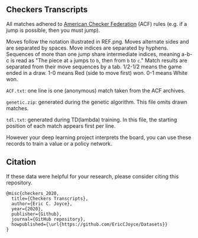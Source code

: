 ## Checkers Transcripts

All matches adhered to [American Checker Federation](http://www.usacheckers.com) (ACF) rules (e.g. if a jump is possible, then you must jump).

Moves follow the notation illustrated in REF.png. Moves alternate sides and are separated by spaces. Move indices are separated by hyphens. Sequences of more than one jump share intermediate indices, meaning a-b-c is read as "The piece at `a` jumps to `b`, then from `b` to `c`." Match results are separated from their move sequences by a tab. 1/2-1/2 means the game ended in a draw. 1-0 means Red (side to move first) won. 0-1 means White won.

`ACF.txt`: one line is one (anonymous) match taken from the ACF archives.

`genetic.zip`: generated during the genetic algorithm. This file omits drawn matches.

`tdl.txt`: generated during TD(lambda) training. In this file, the starting position of each match appears first per line.

However your deep learning project interprets the board, you can use these records to train a value or a policy network.

## Citation

If these data were helpful for your research, please consider citing this repository.

```
@misc{checkers_2020,
  title={Checkers Transcripts},
  author={Eric C. Joyce},
  year={2020},
  publisher={Github},
  journal={GitHub repository},
  howpublished={\url{https://github.com/EricCJoyce/Datasets}}
}
```
